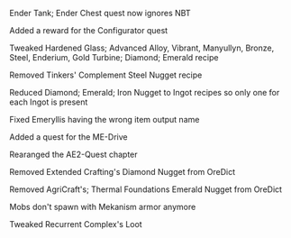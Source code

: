 Ender Tank; Ender Chest quest now ignores NBT

Added a reward for the Configurator quest

Tweaked Hardened Glass; Advanced Alloy, Vibrant, Manyullyn, Bronze, Steel, Enderium, Gold Turbine; Diamond; Emerald recipe

Removed Tinkers' Complement Steel Nugget recipe

Reduced Diamond; Emerald; Iron Nugget to Ingot recipes so only one for each Ingot is present

Fixed Emeryllis having the wrong item output name

Added a quest for the ME-Drive

Rearanged the AE2-Quest chapter

Removed Extended Crafting's Diamond Nugget from OreDict

Removed AgriCraft's; Thermal Foundations Emerald Nugget from OreDict

Mobs don't spawn with Mekanism armor anymore

Tweaked Recurrent Complex's Loot
